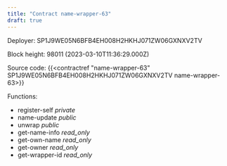 ```yaml
---
title: "Contract name-wrapper-63"
draft: true
---
```

Deployer: SP1J9WE05N6BFB4EH008H2HKHJ071ZW06GXNXV2TV


 



Block height: 98011 (2023-03-10T11:36:29.000Z)

Source code: {{<contractref "name-wrapper-63" SP1J9WE05N6BFB4EH008H2HKHJ071ZW06GXNXV2TV name-wrapper-63>}}

Functions:

* register-self _private_
* name-update _public_
* unwrap _public_
* get-name-info _read_only_
* get-own-name _read_only_
* get-owner _read_only_
* get-wrapper-id _read_only_
